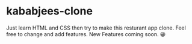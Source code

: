 # kababjees-clone
Just learn HTML and CSS then try to make this resturant app clone.
Feel free to change and add features.
New Features coming soon. 😀
